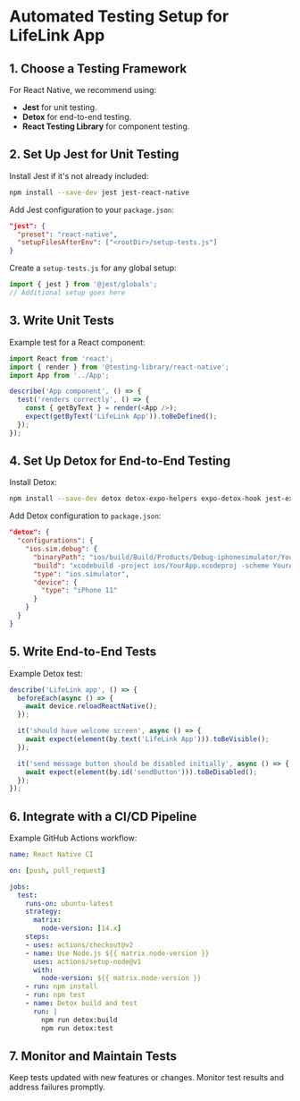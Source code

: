 
# Automated Testing Setup for LifeLink App

## 1. Choose a Testing Framework

For React Native, we recommend using:
- **Jest** for unit testing.
- **Detox** for end-to-end testing.
- **React Testing Library** for component testing.

## 2. Set Up Jest for Unit Testing

Install Jest if it's not already included:
```bash
npm install --save-dev jest jest-react-native
```

Add Jest configuration to your `package.json`:
```json
"jest": {
  "preset": "react-native",
  "setupFilesAfterEnv": ["<rootDir>/setup-tests.js"]
}
```

Create a `setup-tests.js` for any global setup:
```javascript
import { jest } from '@jest/globals';
// Additional setup goes here
```

## 3. Write Unit Tests

Example test for a React component:
```javascript
import React from 'react';
import { render } from '@testing-library/react-native';
import App from '../App';

describe('App component', () => {
  test('renders correctly', () => {
    const { getByText } = render(<App />);
    expect(getByText('LifeLink App')).toBeDefined();
  });
});
```

## 4. Set Up Detox for End-to-End Testing

Install Detox:
```bash
npm install --save-dev detox detox-expo-helpers expo-detox-hook jest-expo
```

Add Detox configuration to `package.json`:
```json
"detox": {
  "configurations": {
    "ios.sim.debug": {
      "binaryPath": "ios/build/Build/Products/Debug-iphonesimulator/YourApp.app",
      "build": "xcodebuild -project ios/YourApp.xcodeproj -scheme YourApp -configuration Debug -sdk iphonesimulator -derivedDataPath ios/build",
      "type": "ios.simulator",
      "device": {
        "type": "iPhone 11"
      }
    }
  }
}
```

## 5. Write End-to-End Tests

Example Detox test:
```javascript
describe('LifeLink app', () => {
  beforeEach(async () => {
    await device.reloadReactNative();
  });

  it('should have welcome screen', async () => {
    await expect(element(by.text('LifeLink App'))).toBeVisible();
  });

  it('send message button should be disabled initially', async () => {
    await expect(element(by.id('sendButton'))).toBeDisabled();
  });
});
```

## 6. Integrate with a CI/CD Pipeline

Example GitHub Actions workflow:
```yaml
name: React Native CI

on: [push, pull_request]

jobs:
  test:
    runs-on: ubuntu-latest
    strategy:
      matrix:
        node-version: [14.x]
    steps:
    - uses: actions/checkout@v2
    - name: Use Node.js ${{ matrix.node-version }}
      uses: actions/setup-node@v1
      with:
        node-version: ${{ matrix.node-version }}
    - run: npm install
    - run: npm test
    - name: Detox build and test
      run: |
        npm run detox:build
        npm run detox:test
```

## 7. Monitor and Maintain Tests

Keep tests updated with new features or changes. Monitor test results and address failures promptly.
